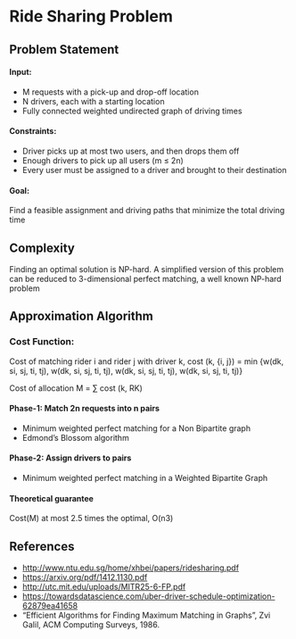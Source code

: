 # Ride Sharing Problem

## Problem Statement

#### Input:
- M requests with a pick-up and drop-off location
- N drivers, each with a starting location
- Fully connected weighted undirected graph of driving times
#### Constraints:
- Driver picks up at most two users, and then drops them off
- Enough drivers to pick up all users (m ≤ 2n)
- Every user must be assigned to a driver and brought to their destination
#### Goal:
Find a feasible assignment and driving paths that minimize the total driving time



## Complexity
Finding an optimal solution is NP-hard. A simplified version of this problem can be reduced to 3-dimensional perfect matching, a well known NP-hard problem


## Approximation Algorithm

### Cost Function:
Cost of matching rider i and rider j with driver k, 
cost (k, {i, j}) =  min {w(dk, si, sj, ti, tj), w(dk, si, sj, ti, tj), w(dk, si, sj, ti, tj), w(dk, si, sj, ti, tj)}

Cost of allocation M =  ∑ cost (k, RK)

#### Phase-1: Match 2n requests into n pairs
- Minimum weighted perfect matching for a Non Bipartite graph
- Edmond’s Blossom algorithm
#### Phase-2: Assign drivers to pairs
- Minimum weighted perfect matching in a Weighted Bipartite Graph

#### Theoretical guarantee
Cost(M) at most 2.5 times the optimal, O(n3)

## References
- http://www.ntu.edu.sg/home/xhbei/papers/ridesharing.pdf
- https://arxiv.org/pdf/1412.1130.pdf
- http://utc.mit.edu/uploads/MITR25-6-FP.pdf
- https://towardsdatascience.com/uber-driver-schedule-optimization-62879ea41658
- “Efficient Algorithms for Finding Maximum Matching in Graphs”, Zvi Galil, ACM Computing Surveys, 1986.


